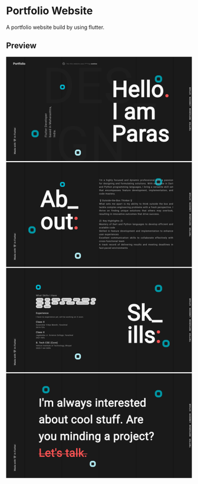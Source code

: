 # Portfolio Website

A portfolio website build by using flutter.

## Preview

<p>
  <img src="screenshots/portfolio_intro.png">
  <img src="screenshots/portfolio_about.png">
  <img src="screenshots/portfolio_skills.png">
  <img src="screenshots/portfolio_hire.png">
</p>
